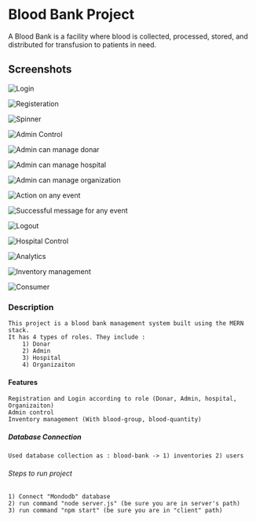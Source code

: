# Blood Bank Project
A Blood Bank is a facility where blood is collected, processed, stored, 
and distributed for transfusion to patients in need.

## Screenshots
![Login](client/public/screenshots/Screenshot1.png)

![Registeration](client/public/screenshots/Screenshot2.png)

![Spinner](client/public/screenshots/Screenshot3.png)

![Admin Control](client/public/screenshots/Screenshot4.png)

![Admin can manage donar](client/public/screenshots/Screenshot5.png)

![Admin can manage hospital](client/public/screenshots/Screenshot6.png)

![Admin can manage organization](client/public/screenshots/Screenshot7.png)

![Action on any event](client/public/screenshots/Screenshot8.png)

![Successful message for any event](client/public/screenshots/Screenshot9.png)

![Logout](client/public/screenshots/Screenshot10.png)

![Hospital Control](client/public/screenshots/Screenshot11.png)

![Analytics](client/public/screenshots/Screenshot12.png)

![Inventory management](client/public/screenshots/Screenshot13.png)

![Consumer](client/public/screenshots/Screenshot14.png)

### Description 
    This project is a blood bank management system built using the MERN stack.
    It has 4 types of roles. They include : 
        1) Donar
        2) Admin
        3) Hospital
        4) Organizaiton
        
#### Features
    Registration and Login according to role (Donar, Admin, hospital, Organizaiton)
    Admin control
    Inventory management (With blood-group, blood-quantity)

##### Database Connection
    Used database collection as : blood-bank -> 1) inventories 2) users

###### Steps to run project
    1) Connect "Mondodb" database 
    2) run command "node server.js" (be sure you are in server's path)
    3) run command "npm start" (be sure you are in "client" path)

    